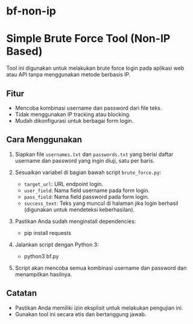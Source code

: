 # bf-non-ip

# Simple Brute Force Tool (Non-IP Based)

Tool ini digunakan untuk melakukan brute force login pada aplikasi web atau API tanpa menggunakan metode berbasis IP.

## Fitur
- Mencoba kombinasi username dan password dari file teks.
- Tidak menggunakan IP tracking atau blocking.
- Mudah dikonfigurasi untuk berbagai form login.

## Cara Menggunakan

1. Siapkan file `usernames.txt` dan `passwords.txt` yang berisi daftar username dan password yang ingin diuji, satu per baris.

2. Sesuaikan variabel di bagian bawah script `brute_force.py`:
   - `target_url`: URL endpoint login.
   - `user_field`: Nama field username pada form login.
   - `pass_field`: Nama field password pada form login.
   - `success_text`: Teks yang muncul di halaman jika login berhasil (digunakan untuk mendeteksi keberhasilan).

3. Pastikan Anda sudah menginstall dependencies:
   - pip install requests
  
4. Jalankan script dengan Python 3:
   - python3 bf.py

5. Script akan mencoba semua kombinasi username dan password dan menampilkan hasilnya.

## Catatan
- Pastikan Anda memiliki izin eksplisit untuk melakukan pengujian ini.
- Gunakan tool ini secara etis dan bertanggung jawab.
